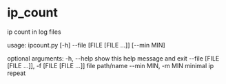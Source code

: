 # ip_count
ip count in log files

usage: ipcount.py [-h] --file [FILE [FILE ...]] [--min MIN]

optional arguments:
  -h, --help            show this help message and exit
  --file [FILE [FILE ...]], -f [FILE [FILE ...]]
                        file path/name
  --min MIN, -m MIN     minimal ip repeat
